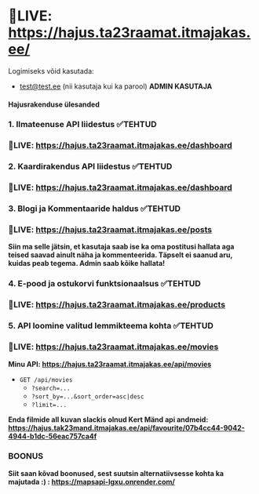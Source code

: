 # :door:LIVE: https://hajus.ta23raamat.itmajakas.ee/
Logimiseks võid kasutada: 
- test@test.ee (nii kasutaja kui ka parool) **ADMIN KASUTAJA**


#### **Hajusrakenduse ülesanded**

### **1. Ilmateenuse API liidestus**  :white_check_mark:TEHTUD
### :door:LIVE: https://hajus.ta23raamat.itmajakas.ee/dashboard



### **2. Kaardirakendus API liidestus** :white_check_mark:TEHTUD
### :door:LIVE: https://hajus.ta23raamat.itmajakas.ee/dashboard


### **3. Blogi ja Kommentaaride haldus** :white_check_mark:TEHTUD
### :door:LIVE: https://hajus.ta23raamat.itmajakas.ee/posts

**Siin ma selle jätsin, et kasutaja saab ise ka oma postitusi hallata aga teised saavad ainult näha ja kommenteerida. Täpselt ei saanud aru, kuidas peab tegema. Admin saab kõike hallata!**

### **4. E-pood ja ostukorvi funktsionaalsus** :white_check_mark:TEHTUD
### :door:LIVE: https://hajus.ta23raamat.itmajakas.ee/products

### **5. API loomine valitud lemmikteema kohta** :white_check_mark:TEHTUD
### :door:LIVE: https://hajus.ta23raamat.itmajakas.ee/movies

**Minu API: https://hajus.ta23raamat.itmajakas.ee/api/movies**
- `GET /api/movies`
  - `?search=...`
  - `?sort_by=...&sort_order=asc|desc`
  - `?limit=...`

**Enda filmide all kuvan slackis olnud Kert Mänd api andmeid: https://hajus.tak23mand.itmajakas.ee/api/favourite/07b4cc44-9042-4944-b1dc-56eac757ca4f**

### BOONUS
**Siit saan kõvad boonused, sest suutsin alternatiivsesse kohta ka majutada :) : https://mapsapi-lgxu.onrender.com/**
